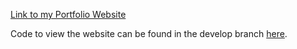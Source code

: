 [Link to my Portfolio Website](https://jc7j.github.io/jc7j-websitev1/)

Code to view the website can be found in the develop branch [here](https://github.com/Jc7j/jc7j-websitev1/tree/develop).
